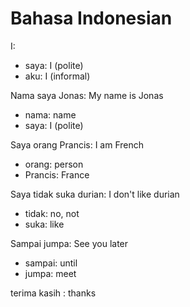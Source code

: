# Bahasa Indonesian

I:

- saya: I (polite)
- aku: I (informal)

Nama saya Jonas: My name is Jonas

- nama: name
- saya: I (polite)

Saya orang Prancis: I am French

- orang: person
- Prancis: France

Saya tidak suka durian: I don't like durian

- tidak: no, not
- suka: like

Sampai jumpa: See you later

- sampai: until
- jumpa: meet

terima kasih : thanks

